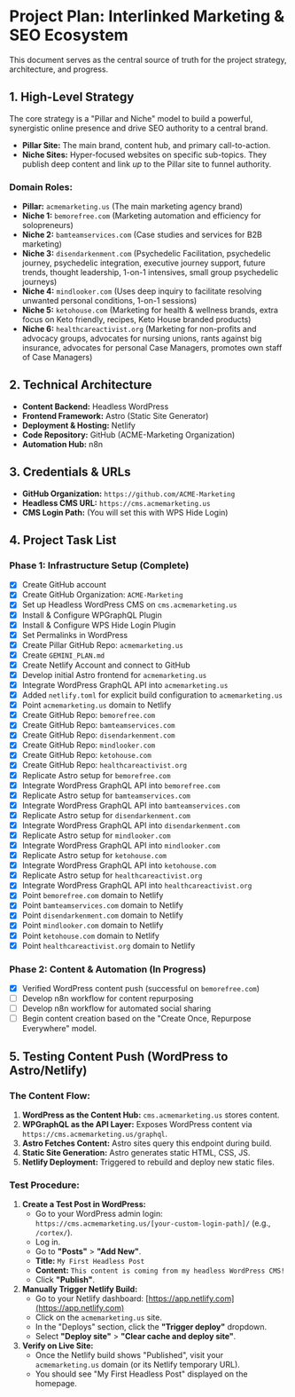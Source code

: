 # Project Plan: Interlinked Marketing & SEO Ecosystem

This document serves as the central source of truth for the project strategy, architecture, and progress.

## 1. High-Level Strategy

The core strategy is a "Pillar and Niche" model to build a powerful, synergistic online presence and drive SEO authority to a central brand.

- **Pillar Site:** The main brand, content hub, and primary call-to-action.
- **Niche Sites:** Hyper-focused websites on specific sub-topics. They publish deep content and link *up* to the Pillar site to funnel authority.

### Domain Roles:

- **Pillar:** `acmemarketing.us` (The main marketing agency brand)
- **Niche 1:** `bemorefree.com` (Marketing automation and efficiency for solopreneurs)
- **Niche 2:** `bamteamservices.com` (Case studies and services for B2B marketing)
- **Niche 3:** `disendarkenment.com` (Psychedelic Facilitation, psychedelic journey, psychedelic integration, executive journey support, future trends, thought leadership, 1-on-1 intensives, small group psychedelic journeys)
- **Niche 4:** `mindlooker.com` (Uses deep inquiry to facilitate resolving unwanted personal conditions, 1-on-1 sessions)
- **Niche 5:** `ketohouse.com` (Marketing for health & wellness brands, extra focus on Keto friendly, recipes, Keto House branded products)
- **Niche 6:** `healthcareactivist.org` (Marketing for non-profits and advocacy groups, advocates for nursing unions, rants against big insurance, advocates for personal Case Managers, promotes own staff of Case Managers)

## 2. Technical Architecture

- **Content Backend:** Headless WordPress
- **Frontend Framework:** Astro (Static Site Generator)
- **Deployment & Hosting:** Netlify
- **Code Repository:** GitHub (ACME-Marketing Organization)
- **Automation Hub:** n8n

## 3. Credentials & URLs

- **GitHub Organization:** `https://github.com/ACME-Marketing`
- **Headless CMS URL:** `https://cms.acmemarketing.us`
- **CMS Login Path:** (You will set this with WPS Hide Login)

## 4. Project Task List

### Phase 1: Infrastructure Setup (Complete)

- [x] Create GitHub account
- [x] Create GitHub Organization: `ACME-Marketing`
- [x] Set up Headless WordPress CMS on `cms.acmemarketing.us`
- [x] Install & Configure WPGraphQL Plugin
- [x] Install & Configure WPS Hide Login Plugin
- [x] Set Permalinks in WordPress
- [x] Create Pillar GitHub Repo: `acmemarketing.us`
- [x] Create `GEMINI_PLAN.md`
- [x] Create Netlify Account and connect to GitHub
- [x] Develop initial Astro frontend for `acmemarketing.us`
- [x] Integrate WordPress GraphQL API into `acmemarketing.us`
- [x] Added `netlify.toml` for explicit build configuration to `acmemarketing.us`
- [x] Point `acmemarketing.us` domain to Netlify
- [x] Create GitHub Repo: `bemorefree.com`
- [x] Create GitHub Repo: `bamteamservices.com`
- [x] Create GitHub Repo: `disendarkenment.com`
- [x] Create GitHub Repo: `mindlooker.com`
- [x] Create GitHub Repo: `ketohouse.com`
- [x] Create GitHub Repo: `healthcareactivist.org`
- [x] Replicate Astro setup for `bemorefree.com`
- [x] Integrate WordPress GraphQL API into `bemorefree.com`
- [x] Replicate Astro setup for `bamteamservices.com`
- [x] Integrate WordPress GraphQL API into `bamteamservices.com`
- [x] Replicate Astro setup for `disendarkenment.com`
- [x] Integrate WordPress GraphQL API into `disendarkenment.com`
- [x] Replicate Astro setup for `mindlooker.com`
- [x] Integrate WordPress GraphQL API into `mindlooker.com`
- [x] Replicate Astro setup for `ketohouse.com`
- [x] Integrate WordPress GraphQL API into `ketohouse.com`
- [x] Replicate Astro setup for `healthcareactivist.org`
- [x] Integrate WordPress GraphQL API into `healthcareactivist.org`
- [x] Point `bemorefree.com` domain to Netlify
- [x] Point `bamteamservices.com` domain to Netlify
- [x] Point `disendarkenment.com` domain to Netlify
- [x] Point `mindlooker.com` domain to Netlify
- [x] Point `ketohouse.com` domain to Netlify
- [x] Point `healthcareactivist.org` domain to Netlify

### Phase 2: Content & Automation (In Progress)

- [x] Verified WordPress content push (successful on `bemorefree.com`)
- [ ] Develop n8n workflow for content repurposing
- [ ] Develop n8n workflow for automated social sharing
- [ ] Begin content creation based on the "Create Once, Repurpose Everywhere" model.

## 5. Testing Content Push (WordPress to Astro/Netlify)

### The Content Flow:
1.  **WordPress as the Content Hub:** `cms.acmemarketing.us` stores content.
2.  **WPGraphQL as the API Layer:** Exposes WordPress content via `https://cms.acmemarketing.us/graphql`.
3.  **Astro Fetches Content:** Astro sites query this endpoint during build.
4.  **Static Site Generation:** Astro generates static HTML, CSS, JS.
5.  **Netlify Deployment:** Triggered to rebuild and deploy new static files.

### Test Procedure:
1.  **Create a Test Post in WordPress:**
    *   Go to your WordPress admin login: `https://cms.acmemarketing.us/[your-custom-login-path]/` (e.g., `/cortex/`).
    *   Log in.
    *   Go to **"Posts"** > **"Add New"**.
    *   **Title:** `My First Headless Post`
    *   **Content:** `This content is coming from my headless WordPress CMS!`
    *   Click **"Publish"**.
2.  **Manually Trigger Netlify Build:**
    *   Go to your Netlify dashboard: [https://app.netlify.com](https://app.netlify.com)
    *   Click on the `acmemarketing.us` site.
    *   In the "Deploys" section, click the **"Trigger deploy"** dropdown.
    *   Select **"Deploy site"** > **"Clear cache and deploy site"**.
3.  **Verify on Live Site:**
    *   Once the Netlify build shows "Published", visit your `acmemarketing.us` domain (or its Netlify temporary URL).
    *   You should see "My First Headless Post" displayed on the homepage.
